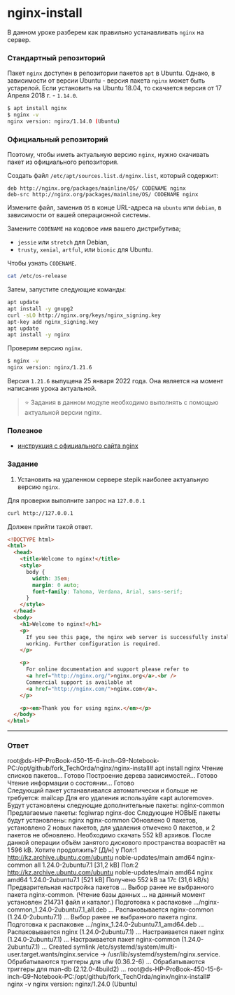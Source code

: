 # nginx-install

В данном уроке разберем как правильно устанавливать `nginx` на сервер.

### Стандартный репозиторий

Пакет `nginx` доступен в репозитории пакетов `apt` в Ubuntu. Однако, в
зависимости от версии Ubuntu - версия пакета `nginx` может быть устарелой.
Если установить на Ubuntu 18.04, то скачается версия от 17 Апреля 2018 г. - `1.14.0`.

```bash
$ apt install nginx
$ nginx -v
nginx version: nginx/1.14.0 (Ubuntu)
```

### Официальный репозиторий

Поэтому, чтобы иметь актуальную версию `nginx`, нужно скачивать пакет из
официального репозитория.

Создать файл `/etc/apt/sources.list.d/nginx.list`, который содержит:

```
deb http://nginx.org/packages/mainline/OS/ CODENAME nginx
deb-src http://nginx.org/packages/mainline/OS/ CODENAME nginx
```

Измените файл, заменив `OS` в конце URL-адреса на `ubuntu` или `debian`, в зависимости
от вашей операционной системы.

Замените `CODENAME` на кодовое имя вашего дистрибутива;

- `jessie` или `stretch` для Debian,
- `trusty`, `xenial`, `artful`, или `bionic` для Ubuntu.

Чтобы узнать `CODENAME`.

```bash
cat /etc/os-release
```

Затем, запустите следующие команды:

```bash
apt update
apt install -y gnupg2
curl -sLO http://nginx.org/keys/nginx_signing.key
apt-key add nginx_signing.key
apt update
apt install -y nginx
```

Проверим версию `nginx`.

```bash
$ nginx -v
nginx version: nginx/1.21.6
```

Версия `1.21.6` выпущена 25 января 2022 года. Она является на момент написания
урока актуальной.

> ⭐️ Задания в данном модуле необходимо выполнять с помощью актуальной версии nginx.

### Полезное

- [инструкция c официального сайта nginx](https://docs.nginx.com/nginx/admin-guide/installing-nginx/installing-nginx-open-source/#installing-a-prebuilt-debian-package-from-the-official-nginx-repository)

### Задание

1. Установить на удаленном сервере stepik наиболее актуальную версию `nginx`.

Для проверки выполните запрос на `127.0.0.1`

```bash
curl http://127.0.0.1
```

Должен прийти такой ответ.

```html
<!DOCTYPE html>
<html>
  <head>
    <title>Welcome to nginx!</title>
    <style>
      body {
        width: 35em;
        margin: 0 auto;
        font-family: Tahoma, Verdana, Arial, sans-serif;
      }
    </style>
  </head>
  <body>
    <h1>Welcome to nginx!</h1>
    <p>
      If you see this page, the nginx web server is successfully installed and
      working. Further configuration is required.
    </p>

    <p>
      For online documentation and support please refer to
      <a href="http://nginx.org/">nginx.org</a>.<br />
      Commercial support is available at
      <a href="http://nginx.com/">nginx.com</a>.
    </p>

    <p><em>Thank you for using nginx.</em></p>
  </body>
</html>
```

---

### Ответ

root@ds-HP-ProBook-450-15-6-inch-G9-Notebook-PC:/opt/github/fork_TechOrda/nginx/nginx-install# apt install nginx
Чтение списков пакетов… Готово
Построение дерева зависимостей… Готово
Чтение информации о состоянии… Готово         
Следующий пакет устанавливался автоматически и больше не требуется:
  mailcap
Для его удаления используйте «apt autoremove».
Будут установлены следующие дополнительные пакеты:
  nginx-common
Предлагаемые пакеты:
  fcgiwrap nginx-doc
Следующие НОВЫЕ пакеты будут установлены:
  nginx nginx-common
Обновлено 0 пакетов, установлено 2 новых пакетов, для удаления отмечено 0 пакетов, и 2 пакетов не обновлено.
Необходимо скачать 552 kB архивов.
После данной операции объём занятого дискового пространства возрастёт на 1 596 kB.
Хотите продолжить? [Д/н] y
Пол:1 http://kz.archive.ubuntu.com/ubuntu noble-updates/main amd64 nginx-common all 1.24.0-2ubuntu7.1 [31,2 kB]
Пол:2 http://kz.archive.ubuntu.com/ubuntu noble-updates/main amd64 nginx amd64 1.24.0-2ubuntu7.1 [521 kB]
Получено 552 kB за 17с (31,6 kB/s)
Предварительная настройка пакетов …
Выбор ранее не выбранного пакета nginx-common.
(Чтение базы данных … на данный момент установлен 214731 файл и каталог.)
Подготовка к распаковке …/nginx-common_1.24.0-2ubuntu7.1_all.deb …
Распаковывается nginx-common (1.24.0-2ubuntu7.1) …
Выбор ранее не выбранного пакета nginx.
Подготовка к распаковке …/nginx_1.24.0-2ubuntu7.1_amd64.deb …
Распаковывается nginx (1.24.0-2ubuntu7.1) …
Настраивается пакет nginx (1.24.0-2ubuntu7.1) …
Настраивается пакет nginx-common (1.24.0-2ubuntu7.1) …
Created symlink /etc/systemd/system/multi-user.target.wants/nginx.service → /usr/lib/systemd/system/nginx.service.
Обрабатываются триггеры для ufw (0.36.2-6) …
Обрабатываются триггеры для man-db (2.12.0-4build2) …
root@ds-HP-ProBook-450-15-6-inch-G9-Notebook-PC:/opt/github/fork_TechOrda/nginx/nginx-install# nginx -v
nginx version: nginx/1.24.0 (Ubuntu)
